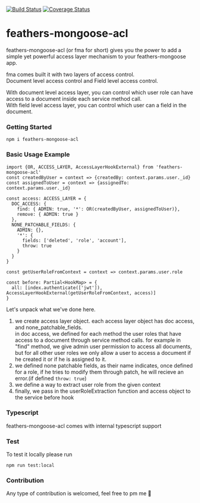 [![Build Status](https://travis-ci.org/naorzr/feathers-mongoose-acl.svg?branch=master)](https://travis-ci.org/naorzr/feathers-mongoose-acl)
[![Coverage Status](https://coveralls.io/repos/github/naorzr/feathers-mongoose-acl/badge.svg?branch=master)](https://coveralls.io/github/naorzr/feathers-mongoose-acl?branch=master)
# feathers-mongoose-acl
feathers-mongoose-acl (or fma for short) gives you the power to add a simple yet powerful access layer mechanism to your feathers-mongoose app.

fma comes built it with two layers of access control.    
Document level access control and Field level access control.

With document level access layer, you can control which user role can have access to a document inside each service method call.   
With field level access layer, you can control which user can a field in the document.

### Getting Started
```npm i feathers-mongoose-acl```

### Basic Usage Example

```
import {OR, ACCESS_LAYER, AccessLayerHookExternal} from 'feathers-mongoose-acl'
const createdByUser = context => {createdBy: context.params.user._id}
const assignedToUser = context => {assignedTo: context.params.user._id}

const access: ACCESS_LAYER = {
  DOC_ACCESS: {
    find: { ADMIN: true, '*': OR(createdByUser, assignedToUser)},
    remove: { ADMIN: true }
  },
  NONE_PATCHABLE_FIELDS: {
    ADMIN: {},
    '*': {
      fields: ['deleted', 'role', 'account'],
      throw: true
    }
  }
}

const getUserRoleFromContext = context => context.params.user.role

const before: Partial<HookMap> = {
  all: [index.authenticate(['jwt']), AccessLayerHookExternal(getUserRoleFromContext, access)]
}
```

Let's unpack what we've done here.   
1. we create access layer object. each access layer object has doc access, and none_patchable_fields.   
in doc access, we defined for each method the user roles that have access to a document through service method calls.
for example in "find" method, we give admin user permission to access all documents, but for all other user roles
we only allow a user to access a document if he created it or if he is assigned to it.
2. we defined none patchable fields, as their name indicates, once defined for a role, if he tries to modify them through patch, he will recieve an error.(if defined ```throw: true```)
3. we define a way to extract user role from the given context
4. finally, we pass in the userRoleExtraction function and access object to the service before hook


### Typescript
feathers-mongoose-acl comes with internal typescript support


### Test
To test it locally please run

```npm run test:local```

### Contribution
Any type of contribution is welcomed, feel free to pm me 💓
